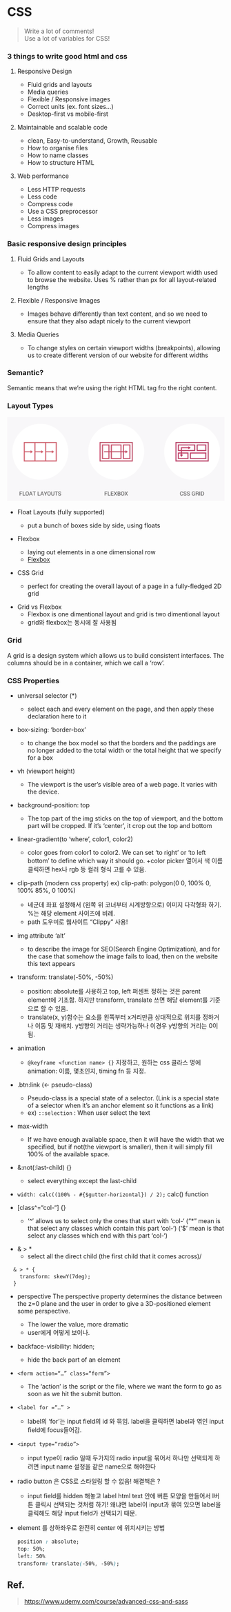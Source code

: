 # CSS

> Write a lot of comments!  
> Use a lot of variables for CSS!

### 3 things to write good html and css

1. Responsive Design

   - Fluid grids and layouts
   - Media queries
   - Flexible / Responsive images
   - Correct units (ex. font sizes…)
   - Desktop-first vs mobile-first

2. Maintainable and scalable code

   - clean, Easy-to-understand, Growth, Reusable
   - How to organise files
   - How to name classes
   - How to structure HTML

3. Web performance
   - Less HTTP requests
   - Less code
   - Compress code
   - Use a CSS preprocessor
   - Less images
   - Compress images

### Basic responsive design principles

1. Fluid Grids and Layouts

   - To allow content to easily adapt to the current viewport width used to browse the website. Uses % rather than px for all layout-related lengths

2. Flexible / Responsive Images

   - Images behave differently than text content, and so we need to ensure that they also adapt nicely to the current viewport

3. Media Queries
   - To change styles on certain viewport widths (breakpoints), allowing us to create different version of our website for different widths

### Semantic?

Semantic means that we’re using the right HTML tag fro the right content.

### Layout Types

![LayoutTypes](./img/layout-types.png)

- Float Layouts (fully supported)

  - put a bunch of boxes side by side, using floats

- Flexbox

  - laying out elements in a one dimensional row
  - [Flexbox](https://css-tricks.com/snippets/css/a-guide-to-flexbox/)

- CSS Grid

  - perfect for creating the overall layout of a page in a fully-fledged 2D grid

* Grid vs Flexbox
  - Flexbox is one dimentional layout and grid is two dimentional layout
  - grid와 flexbox는 동시에 잘 사용됨

### Grid

A grid is a design system which allows us to build consistent interfaces.
The columns should be in a container, which we call a ‘row’.

### CSS Properties

- universal selector (\*)

  - select each and every element on the page, and then apply these declaration here to it

- box-sizing: ‘border-box’

  - to change the box model so that the borders and the paddings are no longer added to the total width or the total height that we specify for a box

- vh (viewport height)

  - The viewport is the user’s visible area of a web page. It varies with the device.

- background-position: top

  - The top part of the img sticks on the top of viewport, and the bottom part will be cropped. If it’s ‘center’, it crop out the top and bottom

- linear-gradient(to ‘where’, color1, color2)

  - color goes from color1 to color2. We can set ‘to right’ or ‘to left bottom’ to define which way it should go.
    +color picker 열어서 색 이름 클릭하면 hex나 rgb 등 컬러 형식 고를 수 있음.

- clip-path (modern css property)
  ex) clip-path: polygon(0 0, 100% 0, 100% 85%, 0 100%)

  - 네군데 좌표 설정해서 (왼쪽 위 코너부터 시계방향으로) 이미지 다각형화 하기. %는 해당 element 사이즈에 비례.
  - path 도우미로 웹사이트 “Clippy” 사용!

- img attribute ‘alt’

  - to describe the image for SEO(Search Engine Optimization), and for the case that somehow the image fails to load, then on the website this text appears

- transform: translate(-50%, -50%)

  - position: absolute를 사용하고 top, left 퍼센트 정하는 것은 parent element에 기초함. 하지만 transform, translate 쓰면 해당 element를 기준으로 할 수 있음.
  - translate(x, y)함수는 요소를 왼쪽부터 x거리만큼 상대적으로 위치를 정하거나 이동 및 재배치. y방향의 거리는 생략가능하나 이경우 y방향의 거리는 0이 됨.

- animation

  - `@keyframe <function name> {}` 지정하고, 원하는 css 클라스 명에 animation: 이름, 몇초인지, timing fn 등 지정.

- .btn:link (<- pseudo-class)

  - Pseudo-class is a special state of a selector.
    (Link is a special state of a selector when it’s an anchor element so it functions as a link)
  - ex) `::selection` : When user select the text

- max-width

  - If we have enough available space, then it will have the width that we specified, but if not(the viewport is smaller), then it will simply fill 100% of the available space.

- &:not(:last-child) {}

  - select everything except the last-child

- `width: calc((100% - #{$gutter-horizontal}) / 2);`
  calc() function

- [class^=“col-“] {}
  - ‘^’ allows us to select only the ones that start with ‘col-‘
    (“\*” mean is that select any classes which contain this part ‘col-‘)
    (‘\$’ mean is that select any classes which end with this part ‘col-‘)

* & > \*
  - select all the direct child (the first child that it comes across)/

```
  & > * {
    transform: skewY(7deg);
  }
```

- perspective
  The perspective property determines the distance between the z=0 plane and the user in order to give a 3D-positioned element some perspective.

  - The lower the value, more dramatic
  - user에게 어떻게 보이나.

- backface-visibility: hidden;

  - hide the back part of an element

- `<form action=“…” class=“form”>`
  - The ‘action’ is the script or the file, where we want the form to go as soon as we hit the submit button.
- `<label for =“…” >`
  - label의 ‘for’는 input field의 id 와 묶임. label을 클릭하면 label과 엮인 input field에 focus들어감.
- `<input type=“radio”>`
  - input type이 radio 일때 두가지의 radio input을 묶어서 하나만 선택되게 하려면 input name 설정을 같은 name으로 해야한다
- radio button 은 CSS로 스타일링 할 수 없음! 해결책은 ?
  - input field를 hidden 해놓고 label html text 안에 버튼 모양을 만들어서 l버튼 클릭시 선택되는 것처럼 하기! 왜냐면 label이 input과 묶여 있으면 label을 클릭해도 해당 input field가 선택되기 때문.

* element 를 상하좌우로 완전히 center 에 위치시키는 방법

  ```css
  position : absolute;
  top: 50%;
  left: 50%
  transform: translate(-50%, -50%);
  ```

## Ref.

> https://www.udemy.com/course/advanced-css-and-sass

